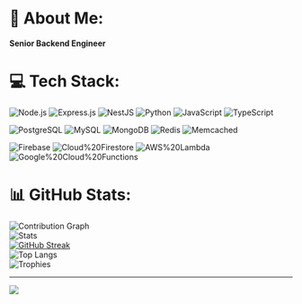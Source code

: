 # 💫 About Me:
<b>Senior Backend Engineer</b>


# 💻 Tech Stack:
![Node.js](https://img.shields.io/badge/Node.js-339933?style=for-the-badge&logo=node.js&logoColor=white)
![Express.js](https://img.shields.io/badge/Express.js-000000?style=for-the-badge&logo=express&logoColor=white)
![NestJS](https://img.shields.io/badge/Nest.js-E0234E?style=for-the-badge&logo=nestjs&logoColor=white)
![Python](https://img.shields.io/badge/Python-3776AB?style=for-the-badge&logo=python&logoColor=white)
![JavaScript](https://img.shields.io/badge/JavaScript-323330?style=for-the-badge&logo=javascript&logoColor=F7DF1E)
![TypeScript](https://img.shields.io/badge/TypeScript-3178C6?style=for-the-badge&logo=typescript&logoColor=white)

![PostgreSQL](https://img.shields.io/badge/PostgreSQL-336791?style=for-the-badge&logo=postgresql&logoColor=white)
![MySQL](https://img.shields.io/badge/MySQL-4479A1?style=for-the-badge&logo=mysql&logoColor=white)
![MongoDB](https://img.shields.io/badge/MongoDB-47A248?style=for-the-badge&logo=mongodb&logoColor=white)
![Redis](https://img.shields.io/badge/Redis-DC382D?style=for-the-badge&logo=redis&logoColor=white)
![Memcached](https://img.shields.io/badge/Memcached-2D9C3C?style=for-the-badge&logo=memcached&logoColor=white)

![Firebase](https://img.shields.io/badge/Firebase-039BE5?style=for-the-badge&logo=firebase&logoColor=white)
![Cloud%20Firestore](https://img.shields.io/badge/Cloud%20Firestore-FFCA28?style=for-the-badge&logo=firebase&logoColor=black)
![AWS%20Lambda](https://img.shields.io/badge/AWS%20Lambda-FF9900?style=for-the-badge&logo=aws-lambda&logoColor=black)
![Google%20Cloud%20Functions](https://img.shields.io/badge/Google%20Cloud%20Functions-4285F4?style=for-the-badge&logo=google-cloud&logoColor=white)

# 📊 GitHub Stats:
![Contribution Graph](https://github-readme-activity-graph.vercel.app/graph?username=shaheerzeb&theme=github-compact&hide_border=true&v=1)</br>
![Stats](https://github-readme-stats-seven-inky-61.vercel.app/api?username=shaheerzeb&show_icons=true&theme=dark&include_all_commits=true&count_private=true&v=2)<br/>
[![GitHub Streak](https://streak-stats.demolab.com/?user=shaheerzeb&theme=dark&hide_border=false&v=1)](https://streak-stats.demolab.com)<br/>
![Top Langs](https://github-readme-stats-seven-inky-61.vercel.app/api/top-langs/?username=shaheerzeb&layout=compact&theme=dark&v=2)</br>
![Trophies](https://github-profile-trophy.vercel.app/?username=shaheerzeb&theme=darkhub&no-frame=true&no-bg=true&margin-w=5&v=1)


---
[![](https://visitcount.itsvg.in/api?id=shaheerzeb&icon=0&color=0)](https://visitcount.itsvg.in)

